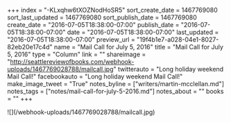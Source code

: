 +++
index = "-KLxqhw6tXOZNodHoSR5"
sort_create_date = 1467769080
sort_last_updated = 1467769080
sort_publish_date = 1467769080
create_date = "2016-07-05T18:38:00-07:00"
publish_date = "2016-07-05T18:38:00-07:00"
date = "2016-07-05T18:38:00-07:00"
last_updated = "2016-07-05T18:38:00-07:00"
preview_url = "19f4b1e7-a028-04e1-8027-82eb20e17c4d"
name = "Mail Call for July 5, 2016"
title = "Mail Call for July 5, 2016"
type = "Column"
link = ""
shareimage = "http://seattlereviewofbooks.com/webhook-uploads/1467769028788/mailcall.jpg"
twitterauto = "Long holiday weekend Mail Call!"
facebookauto = "Long holiday weekend Mail Call!"
make_image_tweet = "True"
notes_byline = ["writers/martin-mcclellan.md"]
notes_tags = ["notes/mail-call-for-july-5-2016.md"]
notes_about = ""
books = ""
+++
<p class="image">![](/webhook-uploads/1467769028788/mailcall.jpg)</p>